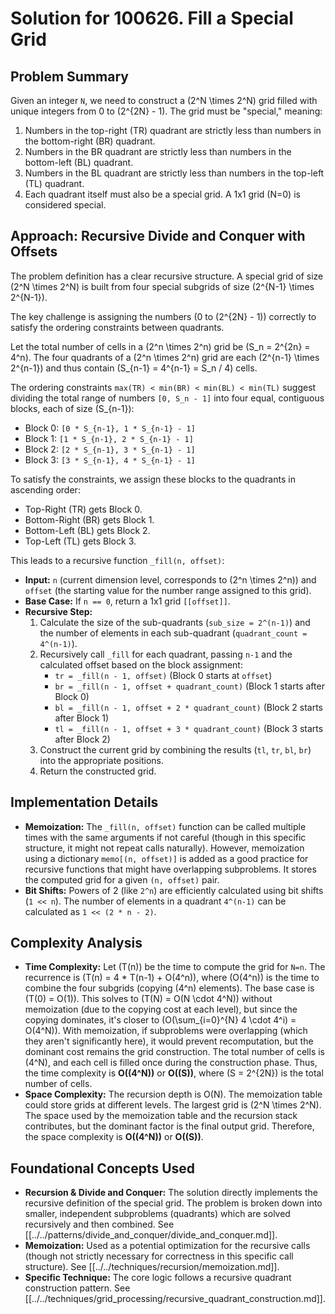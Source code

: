 # Solution for 100626. Fill a Special Grid

## Problem Summary

Given an integer `N`, we need to construct a \(2^N \times 2^N\) grid filled with unique integers from 0 to \(2^{2N} - 1\). The grid must be "special," meaning:
1.  Numbers in the top-right (TR) quadrant are strictly less than numbers in the bottom-right (BR) quadrant.
2.  Numbers in the BR quadrant are strictly less than numbers in the bottom-left (BL) quadrant.
3.  Numbers in the BL quadrant are strictly less than numbers in the top-left (TL) quadrant.
4.  Each quadrant itself must also be a special grid.
A 1x1 grid (N=0) is considered special.

## Approach: Recursive Divide and Conquer with Offsets

The problem definition has a clear recursive structure. A special grid of size \(2^N \times 2^N\) is built from four special subgrids of size \(2^{N-1} \times 2^{N-1}\).

The key challenge is assigning the numbers (0 to \(2^{2N} - 1\)) correctly to satisfy the ordering constraints between quadrants.

Let the total number of cells in a \(2^n \times 2^n\) grid be \(S_n = 2^{2n} = 4^n\).
The four quadrants of a \(2^n \times 2^n\) grid are each \(2^{n-1} \times 2^{n-1}\) and thus contain \(S_{n-1} = 4^{n-1} = S_n / 4\) cells.

The ordering constraints `max(TR) < min(BR) < min(BL) < min(TL)` suggest dividing the total range of numbers `[0, S_n - 1]` into four equal, contiguous blocks, each of size \(S_{n-1}\):
*   Block 0: `[0 * S_{n-1}, 1 * S_{n-1} - 1]`
*   Block 1: `[1 * S_{n-1}, 2 * S_{n-1} - 1]`
*   Block 2: `[2 * S_{n-1}, 3 * S_{n-1} - 1]`
*   Block 3: `[3 * S_{n-1}, 4 * S_{n-1} - 1]`

To satisfy the constraints, we assign these blocks to the quadrants in ascending order:
*   Top-Right (TR) gets Block 0.
*   Bottom-Right (BR) gets Block 1.
*   Bottom-Left (BL) gets Block 2.
*   Top-Left (TL) gets Block 3.

This leads to a recursive function `_fill(n, offset)`:
*   **Input:** `n` (current dimension level, corresponds to \(2^n \times 2^n\)) and `offset` (the starting value for the number range assigned to this grid).
*   **Base Case:** If `n == 0`, return a 1x1 grid `[[offset]]`.
*   **Recursive Step:**
    1.  Calculate the size of the sub-quadrants (`sub_size = 2^(n-1)`) and the number of elements in each sub-quadrant (`quadrant_count = 4^(n-1)`).
    2.  Recursively call `_fill` for each quadrant, passing `n-1` and the calculated offset based on the block assignment:
        *   `tr = _fill(n - 1, offset)` (Block 0 starts at `offset`)
        *   `br = _fill(n - 1, offset + quadrant_count)` (Block 1 starts after Block 0)
        *   `bl = _fill(n - 1, offset + 2 * quadrant_count)` (Block 2 starts after Block 1)
        *   `tl = _fill(n - 1, offset + 3 * quadrant_count)` (Block 3 starts after Block 2)
    3.  Construct the current grid by combining the results (`tl`, `tr`, `bl`, `br`) into the appropriate positions.
    4.  Return the constructed grid.

## Implementation Details

*   **Memoization:** The `_fill(n, offset)` function can be called multiple times with the same arguments if not careful (though in this specific structure, it might not repeat calls naturally). However, memoization using a dictionary `memo[(n, offset)]` is added as a good practice for recursive functions that might have overlapping subproblems. It stores the computed grid for a given `(n, offset)` pair.
*   **Bit Shifts:** Powers of 2 (like `2^n`) are efficiently calculated using bit shifts (`1 << n`). The number of elements in a quadrant `4^(n-1)` can be calculated as `1 << (2 * n - 2)`.

## Complexity Analysis

*   **Time Complexity:** Let \(T(n)\) be the time to compute the grid for `N=n`. The recurrence is \(T(n) = 4 * T(n-1) + O(4^n)\), where \(O(4^n)\) is the time to combine the four subgrids (copying \(4^n\) elements). The base case is \(T(0) = O(1)\). This solves to \(T(N) = O(N \cdot 4^N)\) without memoization (due to the copying cost at each level), but since the copying dominates, it's closer to \(O(\sum_{i=0}^{N} 4 \cdot 4^i) = O(4^N)\). With memoization, if subproblems were overlapping (which they aren't significantly here), it would prevent recomputation, but the dominant cost remains the grid construction. The total number of cells is \(4^N\), and each cell is filled once during the construction phase. Thus, the time complexity is **O(\(4^N\))** or **O(\(S\))**, where \(S = 2^{2N}\) is the total number of cells.
*   **Space Complexity:** The recursion depth is O(N). The memoization table could store grids at different levels. The largest grid is \(2^N \times 2^N\). The space used by the memoization table and the recursion stack contributes, but the dominant factor is the final output grid. Therefore, the space complexity is **O(\(4^N\))** or **O(\(S\))**.

## Foundational Concepts Used

*   **Recursion & Divide and Conquer:** The solution directly implements the recursive definition of the special grid. The problem is broken down into smaller, independent subproblems (quadrants) which are solved recursively and then combined. See [[../../patterns/divide_and_conquer/divide_and_conquer.md]].
*   **Memoization:** Used as a potential optimization for the recursive calls (though not strictly necessary for correctness in this specific call structure). See [[../../techniques/recursion/memoization.md]].
*   **Specific Technique:** The core logic follows a recursive quadrant construction pattern. See [[../../techniques/grid_processing/recursive_quadrant_construction.md]]. 